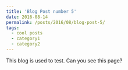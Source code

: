 ```yaml
---
title: 'Blog Post number 5'
date: 2016-08-14
permalink: /posts/2016/08/blog-post-5/
tags:
  - cool posts
  - category1
  - category2
---
```


This blog is used to test. Can you see this page?
